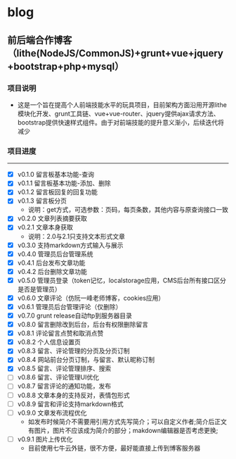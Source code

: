 # blog
## 前后端合作博客（lithe(NodeJS/CommonJS)+grunt+vue+jquery+bootstrap+php+mysql）
### 项目说明
- 这是一个旨在提高个人前端技能水平的玩具项目，目前架构方面沿用开源lithe模块化开发、grunt工具链、vue+vue-router、jquery提供ajax请求方法、bootstrap提供快速样式组件。由于对前端技能的提升意义渐小，后续迭代将减少
### 项目进度
***
- [x]  v0.1.0 留言板基本功能-查询
- [x] v0.1.1 留言板基本功能-添加、删除
- [x] v0.1.2 留言板回复的回复功能
- [x] v0.1.3 留言板分页
    * 说明：get方式，可选参数：页码，每页条数，其他内容与原查询接口一致
- [x] v0.2.0 文章列表摘要获取
- [x] v0.2.1 文章本身获取
    * 说明：2.0与2.1只支持文本形式文章
- [x] v0.3.0 支持markdown方式输入与展示
- [x] v0.4.0 管理员后台管理系统
- [x] v0.4.1 后台发布文章功能
- [x] v0.4.2 后台删除文章功能
- [x] v0.5.0 管理员登录（token记忆，localstorage应用，CMS后台所有接口区分是否是管理员）
- [x] v0.6.0 文章评论（仿阮一峰老师博客，cookies应用）
- [x] v0.6.1 管理员后台管理评论（仅删除）
- [x] v0.7.0 grunt release自动ftp到服务器目录
- [x] v0.8.0 留言删除改到后台，后台有权限删除留言
- [x] v0.8.1 评论留言点赞和取消点赞
- [x] v0.8.2 个人信息设置页
- [x] v0.8.3 留言、评论管理的分页及分页订制
- [x] v0.8.4 网站前台分页订制，与留言、默认昵称订制
- [x] v0.8.5 留言、评论管理排序、搜索
- [ ] v0.8.6 留言、评论管理UI优化
- [ ] v0.8.7 留言评论的通知功能，发布
- [ ] v0.8.8 文章本身的支持反对，表情包形式
- [ ] v0.8.9 留言和评论支持markdown格式
- [ ] v0.9.0 文章发布流程优化
    * 如发布时候简介不需要用引用方式先写简介；可以自定义作者;简介后正文有图片，图片不应该成为简介的部分；makdown编辑器是否考虑更换;
- [ ] v0.9.1 图片上传优化
    * 目前使用七牛云外链，很不方便，最好能直接上传到博客服务器



